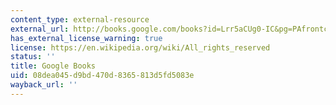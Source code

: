 ```yaml
---
content_type: external-resource
external_url: http://books.google.com/books?id=Lrr5aCUg0-IC&pg=PAfrontcover
has_external_license_warning: true
license: https://en.wikipedia.org/wiki/All_rights_reserved
status: ''
title: Google Books
uid: 08dea045-d9bd-470d-8365-813d5fd5083e
wayback_url: ''
---
```

